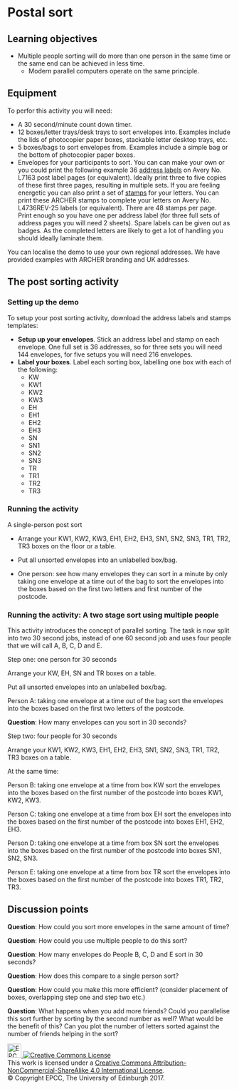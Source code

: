 # Postal sort

## Learning objectives

* Multiple people sorting will do more than one person in the same
  time or the same end can be achieved in less time.
   * Modern parallel computers operate on the same principle.


## Equipment

To perfor this activity you will need:

  * A 30 second/minute count down timer.
  * 12 boxes/letter trays/desk trays to sort envelopes into. Examples include the
    lids of photocopier paper boxes, stackable letter desktop trays, etc. 
  * 5 boxes/bags to sort envelopes from. Examples include a
    simple bag or the bottom of photocopier paper boxes.
  * Envelopes for your participants to sort. You can can make your
    own or you could print the following example 36
    [address&nbsp;labels](pdf/Post_sorting_address_labels_AveryL7163.pdf)
    on Avery No. L7163 post label pages (or equivalent).  Ideally
    print three to five copies of these first three pages, resulting
    in multiple sets. If you are feeling energetic you can also
    print a set of [stamps](pdf/Post_sorting_stamps_AveryL4736REV-25.pdf)
    for your letters. You can print these ARCHER stamps to complete
    your letters on Avery No. L4736REV-25 labels (or equivalent).
    There are 48 stamps per page. Print enough so you have one per
    address label (for three full sets of address pages you will
    need 2 sheets).  Spare labels can be given out as badges. As
    the completed letters are likely to get a lot of handling you
    should ideally laminate them.

You can localise the demo to use your own regional addresses. We have provided
examples with ARCHER branding and UK addresses.


## The post sorting activity

### Setting up the demo

To setup your post sorting activity, download the address labels and
stamps templates:

* **Setup up your envelopes**. Stick an address label and stamp on each
  envelope. One full set is 36 addresses, so for three sets you
  will need 144 envelopes, for five setups you will need 216 envelopes.
* **Label your boxes**. Label each sorting box, labelling one box with
  each of the following:
   * KW
   * KW1
   * KW2
   * KW3
   * EH
   * EH1
   * EH2
   * EH3
   * SN
   * SN1
   * SN2
   * SN3
   * TR
   * TR1
   * TR2
   * TR3

### Running the activity 

A single-person post sort

* Arrange your KW1, KW2, KW3, EH1, EH2, EH3, SN1, SN2, SN3, TR1, TR2,
  TR3 boxes on the floor or a table.

* Put all unsorted envelopes into an unlabelled box/bag.  

* One person: see how many envelopes they can sort in a minute by only
  taking one envelope at a time out of the bag to sort the envelopes into
  the boxes based on the first two letters and first number of the
  postcode.


### Running the activity: A two stage sort using multiple people

This activity introduces the concept of parallel sorting. The task is
now split into two 30 second jobs, instead of one 60 second job and uses four
people that we will call A, B, C, D and E.

Step one: one person for 30 seconds

Arrange your KW, EH, SN and TR boxes on a table.

Put all unsorted envelopes into an unlabelled box/bag.

Person A: taking one envelope at a time out of the bag sort the
envelopes into the boxes based on the first two letters of the
postcode.

**Question**: How many envelopes can you sort in 30 seconds? 

Step two: four people for 30 seconds

Arrange your KW1, KW2, KW3, EH1, EH2, EH3, SN1, SN2, SN3, TR1, TR2,
TR3 boxes on a table.

At the same time:

Person B: taking one envelope at a time from box KW sort the envelopes
into the boxes based on the first number of the postcode into boxes
KW1, KW2, KW3.

Person C: taking one envelope at a time from box EH sort the envelopes
into the boxes based on the first number of the postcode into boxes
EH1, EH2, EH3.

Person D: taking one envelope at a time from box SN sort the envelopes
into the boxes based on the first number of the postcode into boxes
SN1, SN2, SN3.

Person E: taking one envelope at a time from box TR sort the envelopes
into the boxes based on the first number of the postcode into boxes
TR1, TR2, TR3.

## Discussion points

**Question**: How could you sort more envelopes in the same amount of time? 

**Question**: How could you use multiple people to do this sort?

**Question**: How many envelopes do People B, C, D and E sort in 30 seconds? 

**Question**: How does this compare to a single person sort?

**Question**: How could you make this more efficient? (consider placement
of boxes, overlapping step one and step two etc.)

**Question**: What happens when you add more friends? Could you
parallelise this sort further by sorting by the second number as well?
What would be the benefit of this? Can you plot the number of letters
sorted against the number of friends helping in the sort?

<!-- Licensing and copyright stuff below -->
<a href="http://www.epcc.ed.ac.uk">
<img alt="EPCC logo" src="https://www.epcc.ed.ac.uk/sites/all/themes/epcc/images/epcc-logo.png" height="31"/>
</a>
<a rel="license" href="http://creativecommons.org/licenses/by-nc-sa/4.0/">
<img alt="Creative Commons License" style="border-width:0"
     src="https://i.creativecommons.org/l/by-nc-sa/4.0/88x31.png" />
</a><br />
This work is licensed under a <a rel="license" href="http://creativecommons.org/licenses/by-nc-sa/4.0/">
Creative Commons Attribution-NonCommercial-ShareAlike 4.0 International License</a>.<br/>
&copy; Copyright EPCC, The University of Edinburgh 2017.
